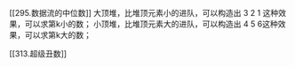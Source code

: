 [[295.数据流的中位数]]
大顶堆，比堆顶元素小的进队，可以构造出 3 2 1 这种效果，可以求第k小的数；
小顶堆，比堆顶元素大的进队，可以构造出 4 5 6这种效果，可以求第k大的数；

[[313.超级丑数]]